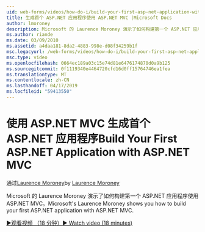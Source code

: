 ```yaml
---
uid: web-forms/videos/how-do-i/build-your-first-asp-net-application-with-asp-net-mvc
title: 生成首个 ASP.NET 应用程序使用 ASP.NET MVC |Microsoft Docs
author: lmoroney
description: Microsoft 的 Laurence Moroney 演示了如何构建第一个 ASP.NET 应用程序使用 ASP.NET MVC。
ms.author: riande
ms.date: 03/09/2010
ms.assetid: a4daa181-8da2-4883-998e-d08f34259b1f
msc.legacyurl: /web-forms/videos/how-do-i/build-your-first-asp-net-application-with-asp-net-mvc
msc.type: video
ms.openlocfilehash: 0664ec189a03c15e74d81e6476174870d0a9b125
ms.sourcegitcommit: 0f1119340e4464720cfd16d0ff15764746ea1fea
ms.translationtype: MT
ms.contentlocale: zh-CN
ms.lasthandoff: 04/17/2019
ms.locfileid: "59413550"
---
```

# <a name="build-your-first-aspnet-application-with-aspnet-mvc"></a><span data-ttu-id="0b9ad-103">使用 ASP.NET MVC 生成首个 ASP.NET 应用程序</span><span class="sxs-lookup"><span data-stu-id="0b9ad-103">Build Your First ASP.NET Application with ASP.NET MVC</span></span>

<span data-ttu-id="0b9ad-104">通过[Laurence Moroney](https://github.com/lmoroney)</span><span class="sxs-lookup"><span data-stu-id="0b9ad-104">by [Laurence Moroney](https://github.com/lmoroney)</span></span>

<span data-ttu-id="0b9ad-105">Microsoft 的 Laurence Moroney 演示了如何构建第一个 ASP.NET 应用程序使用 ASP.NET MVC。</span><span class="sxs-lookup"><span data-stu-id="0b9ad-105">Microsoft's Laurence Moroney shows you how to build your first ASP.NET application with ASP.NET MVC.</span></span>

[<span data-ttu-id="0b9ad-106">&#9654;观看视频 （18 分钟）</span><span class="sxs-lookup"><span data-stu-id="0b9ad-106">&#9654; Watch video (18 minutes)</span></span>](https://channel9.msdn.com/Blogs/ASP-NET-Site-Videos/build-your-first-asp-net-application-with-asp-net-mvc)

